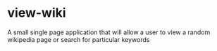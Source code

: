 # view-wiki
A small single page application that will allow a user to view a random wikipedia page or search for particular keywords
